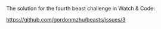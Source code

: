 The solution for the fourth beast challenge in Watch & Code:

https://github.com/gordonmzhu/beasts/issues/3
